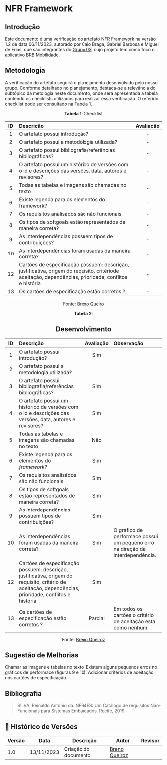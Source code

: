 # NFR Framework

## Introdução
Este documento é uma verificação do artefato 
[NFR Framework](https://requisitos-de-software.github.io/2023.2-BRBMobilidade/Modelagem/03-casos-de-uso/#bibliografia)
na versão 1.2 de data 06/11/2023, autorado por Caio Braga, Gabriel Barbosa e Miguel de Frias,
que são integrantes do [Grupo 03](https://requisitos-de-software.github.io/2023.2-BRBMobilidade/),
cujo projeto tem como foco o aplicativo BRB Mobilidade.

## Metodologia

A verificação do artefato seguirá o planejamento desenvolvido pelo nosso grupo. Conforme
detalhado no planejamento, destaca-se a relevância do subtópico da metologia neste
documento, onde será apresentada a tabela contendo os checklists utilizados para realizar
essa verificação. O referido checklist pode ser consultado na Tabela 1.

<center>

**Tabela 1**: Checklist

| ID | Descrição | Avaliação |
| :-:| :-------- | :------:  |
| 1 | O artefato possui introdução? | - |
| 2 | O artefato possui a metodologia utilizada? | - |
| 3 | O artefato possui bibliografia/referências bibliográficas? | - |
| 4 | O artefato possui um histórico de versões com o id e descrições das versões, data, autores e revisores? | - |
| 5 | Todas as tabelas e imagens são chamadas no texto|-|
| 6 | Existe legenda para os elementos do framework? | - |
| 7 | Os requisitos analisádos são não funcionais | - |
| 8 | Os tipos de softgoals estão representados de maneira correta? | - |
| 9 | As interdependências possuem tipos de contribuições? | - |
|10 | As interdependências foram usadas da maneira correta? | - |
|12 | Cartões de especificação possuem: descrição, justificativa, origem do requisito, critériode aceitação, dependências, prioridade, conflitos e história | - |
|13 | Os cartões de especificação estão corretos ? | - |

Fonte: [Breno Queiro](https://github.com/brenob6)

</center>

<center>

**Tabela 2**:

## Desenvolvimento

| ID | Descrição    | Avaliação | Observação |
| :-:| :----------  | :-------: | :--------- |
| 1 | O artefato possui introdução? | Sim |
| 2 | O artefato possui a metodologia utilizada? |  |
| 3 | O artefato possui bibliografia/referências bibliográficas? | Sim |
| 4 | O artefato possui um histórico de versões com o id e descrições das versões, data, autores e revisores? | Sim |
| 5 | Todas as tabelas e imagens são chamadas no texto| Não |
| 6 | Existe legenda para os elementos do *framework*? | Sim |
| 7 | Os requisitos analisádos são não funcionais | Sim |
| 8 | Os tipos de softgoals estão representados de maneira correta? | Sim|
| 9 | As interdependências possuem tipos de contribuições? | Sim |
|10 | As interdependências foram usadas da maneira correta? | Sim | O grafico de performace possui um pequeno erro na direção da interdependência. |
|12 | Cartões de especificação possuem: descrição, justificativa, origem do requisito, critério de aceitação, dependências, prioridade, conflitos e história | Sim |
|13 | Os cartões de especificação estão corretos ? | Parcial | Em todos os cartões o critério de aceitação está como nenhum. |

Fonte: [Breno Queiroz](https://github.com/brenob6)

</center>

## Sugestão de Melhorias

Chamar as imagens e tabelas no texto. Existem alguns pequenos erros no gráficos de performace (figuras 9 e 10). Adicionar critérios de aceitação nos cartões de especificação.


## Bibliografia

> SILVA, Reinaldo Antônio da. NFR4ES: Um Catálogo de requisitos Não-Funcionais para Sistemas Embarcados. Recife, 2019.

## 📑 Histórico de Versões

| Versão | Data | Descrição | Autor | Revisor |
|--------|------|------------|------|---------|
| 1.0 | 13/11/2023 | Criação do documento |  [Breno Queiroz](https://github.com/brenob6) | [](https://github.com/) | 
